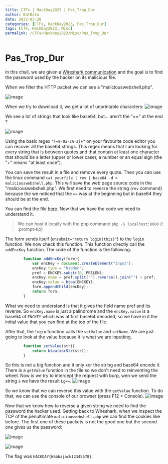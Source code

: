 ```yaml
---
title: CTFs | HackDay2023 | Pas_Trop_Dur
author: BatBato
date: 2023-03-20
categories: [CTFs, HackDay2023, Pas_Trop_Dur]
tags: [CTF, HackDay2023, Misc]
permalink: /CTFs/Hackday2023/Misc/Pas_Trop_Dur
---
```


# Pas_Trop_Dur

In this chall, we are given a [Wireshark communication](https://github.com/Nouman404/nouman404.github.io/blob/main/_posts/CTFs/Hackday2023/Misc/chall.pcapng) and the goal is to find the password used by the hacker on its malicious file.

When we filter the HTTP packet we can see a "maliciouswebshell.php".

![image](https://user-images.githubusercontent.com/73934639/226461574-3c0e24c0-9da9-4d84-9249-32433e8a3173.png)

When we try to download it, we get a lot of unprintable characters:
![image](https://user-images.githubusercontent.com/73934639/226462228-b02a9d9e-b254-4f67-9d14-6f8fff2b72ef.png)

We see a lot of strings that look like base64, but... aren't the "==" at the end ?

![image](https://user-images.githubusercontent.com/73934639/226462482-61107ee7-061a-46b6-a8e6-b8493e7d8d18.png)

Using the basic regex ```"[=0-9a-zA-Z]+"``` on your favourite code editor you can recover all the base64 strings. This regex means that I am looking for every string that is between quotes and that contain at least one character that should be a letter (upper or lower case), a number or an equal sign (the "+" means "at least once").

You can save the result in a file and remove every quote. Then you can use the linux command ```cat yourfile | rev | base64 -d > maliciouswebshell.php```. This will save the web page source code in the "maliciouswebshell.php". We first need to reverse the string (```rev``` command) because the we noticed that the ```==``` was at the beginning but in base64 they should be at the end.

You can find the file [here](https://github.com/Nouman404/nouman404.github.io/blob/main/_posts/CTFs/Hackday2023/Misc/maliciouswebshell.php).
Now that we have the code we need to understand it. 

> We can host it locally with the php command ```php -S localhost:8080```
{: .prompt-tip}

The form sends itself (```onsubmit="return login(this)"```) to the ```login``` function. We now check this function. This function directly call the ```addEncKey``` function. The code of the function is the following:
```js
		function addEncKey(form){
			var encKey = document.createElement("input");
			encKey.type = "hidden";
			pref = ENCKEY.substr(0, PRELEN);
			encKey.name = pref.split("").reverse().join("") + pref;
			encKey.value = btoa(ENCKEY);
			form.appendChild(encKey);
			return form;
		}
```
What we need to understand is that it gives the field name pref and its reverse. So ```encKey.name``` is just a palindrome and the ```encKey.value``` is a base64 of ```ENCKEY``` which was at first base64 decoded, so we have in it the initial value that you can find at the top of the file.

After that, the ```login``` function calls the ```setValue``` and ```setName```. We are just going to look at the value because it is what we are inputting.
```js
		function setValue(str){
			return btoa(xorStr(str));
		}
```
So this is not a big function and it only xor the string and base64 encode it. There is a ```getValue``` function in the file so we don't need to reinventing the wheel. Now is we try to intercept the request with burp, wen we send the string ```a``` we have the result ```Lg==```.
![image](https://user-images.githubusercontent.com/73934639/226467954-682c02ca-da93-45ca-998c-3779a675b9fc.png)

So we know that we can reverse this value with the ```getValue``` function. To do that, we can use the console of our browser (press F12 > Console).
![image](https://user-images.githubusercontent.com/73934639/226468224-960bf0b9-2cb4-4757-bfb5-6eb4dc578f37.png)

Now that we know how to reverse a given string we need to find the password the hacker used. Getting back to Wireshark, when we inspect the TCP of the penultimate ```maliciouswebshell.php``` we can find the cookies like before. The first one of these packets is not the good one but the second one gives us the password:

![image](https://user-images.githubusercontent.com/73934639/226469312-3a0c4829-2585-489e-80fa-48834798edb1.png)

![image](https://user-images.githubusercontent.com/73934639/226469263-fffa096d-3a9f-4a29-a80b-19b822c50896.png)

The flag was ```HACKDAY{Wabbajack12345678}```.

